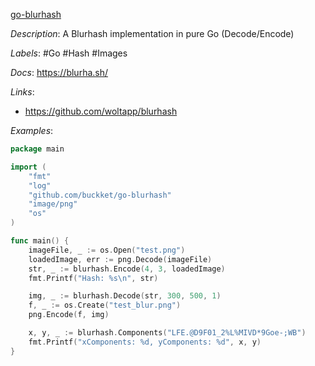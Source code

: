[go-blurhash](https://github.com/buckket/go-blurhash)

*Description*: A Blurhash implementation in pure Go (Decode/Encode)

*Labels*: #Go #Hash #Images

*Docs*: https://blurha.sh/

*Links*:
  - https://github.com/woltapp/blurhash

*Examples*:

```go
package main

import (
	"fmt"
	"log"
	"github.com/buckket/go-blurhash"
	"image/png"
	"os"
)

func main() {
	imageFile, _ := os.Open("test.png")
	loadedImage, err := png.Decode(imageFile)
	str, _ := blurhash.Encode(4, 3, loadedImage)
	fmt.Printf("Hash: %s\n", str)

	img, _ := blurhash.Decode(str, 300, 500, 1)
	f, _ := os.Create("test_blur.png")
	png.Encode(f, img)

	x, y, _ := blurhash.Components("LFE.@D9F01_2%L%MIVD*9Goe-;WB")
	fmt.Printf("xComponents: %d, yComponents: %d", x, y)
}
```
